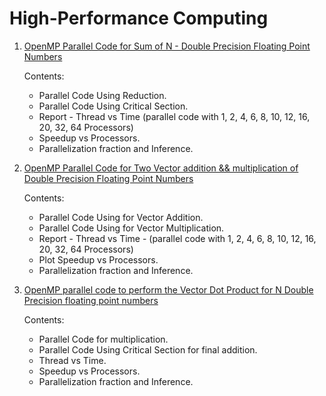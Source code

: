 # High-Performance Computing

1. [OpenMP Parallel Code for Sum of N - Double Precision Floating Point Numbers](https://github.com/sindhiya-r/parallelization_exercise/tree/main/t02)

   Contents:
   - Parallel Code Using Reduction.
   - Parallel Code Using Critical Section.
   - Report - Thread vs Time (parallel code with 1, 2, 4, 6, 8, 10, 12, 16, 20, 32, 64 Processors)
   - Speedup vs Processors.
   - Parallelization fraction and Inference.
     
2. [OpenMP Parallel Code for Two Vector addition && multiplication of  Double Precision Floating Point Numbers](https://github.com/sindhiya-r/parallelization_exercise/tree/main/t03)

   Contents:
   - Parallel Code Using for Vector Addition.
   - Parallel Code Using for Vector Multiplication.
   - Report - Thread vs Time - (parallel code with 1, 2, 4, 6, 8, 10, 12, 16, 20, 32, 64 Processors)
   - Plot Speedup vs Processors.
   - Parallelization fraction and Inference.
     
3. [OpenMP parallel code to perform the Vector Dot Product for N Double Precision floating point numbers](https://github.com/sindhiya-r/parallelization_exercise/tree/main/t04)

   Contents:
   - Parallel Code for multiplication.
   - Parallel Code Using Critical Section for final addition.
   - Thread vs Time.
   - Speedup vs Processors.
   - Parallelization fraction and Inference.
